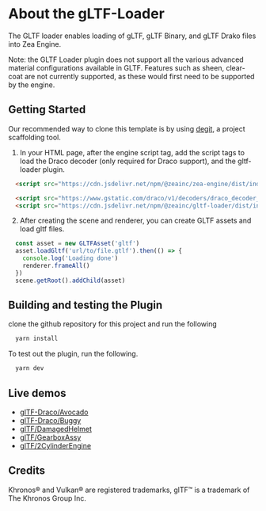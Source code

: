 
# About the gLTF-Loader

The GLTF loader enables loading of gLTF, gLTF Binary, and gLTF Drako files into Zea Engine.

Note: the GLTF Loader plugin does not support all the various advanced material configurations available in GLTF. 
Features such as sheen, clear-coat are not currently supported, as these would first need to be supported by the engine.


## Getting Started

Our recommended way to clone this template is by using [degit](https://github.com/Rich-Harris/degit), a project scaffolding tool.

1. In your HTML page, after the engine script tag, add the script tags to load the Draco decoder (only required for Draco support), and the gltf-loader plugin.

```html
  <script src="https://cdn.jsdelivr.net/npm/@zeainc/zea-engine/dist/index.umd.min.js"></script>

  <script src="https://www.gstatic.com/draco/v1/decoders/draco_decoder_gltf.js"></script>
  <script src="https://cdn.jsdelivr.net/npm/@zeainc/gltf-loader/dist/index.umd.js"></script>
```

2. After creating the scene and renderer, you can create GLTF assets and load gltf files.

```javascript
  const asset = new GLTFAsset('gltf')
  asset.loadGltf('url/to/file.gtlf').then(() => {
    console.log('Loading done')
    renderer.frameAll()
  })
  scene.getRoot().addChild(asset)
```


## Building and testing the Plugin

  clone the github repository for this project and run the following
```bash
  yarn install
```
  To test out the plugin, run the following.
```bash
  yarn dev
```

## Live demos

* [glTF-Draco/Avocado](http://docs.zea.live/gltf-loader//gltf-asset-test.html?gltf=https://github.khronos.org/glTF-Sample-Viewer-Release/assets/models/2.0/Avocado/glTF-Draco/Avocado.gltf)
* [glTF-Draco/Buggy](http://docs.zea.live/gltf-loader//gltf-asset-test.html?gltf=https://github.khronos.org/glTF-Sample-Viewer-Release/assets/models/2.0/Buggy/glTF-Draco/Buggy.gltf)
* [glTF/DamagedHelmet](http://docs.zea.live/gltf-loader//gltf-asset-test.html?gltf=https://github.khronos.org/glTF-Sample-Viewer-Release/assets/models/2.0/DamagedHelmet/glTF/DamagedHelmet.gltf)
* [glTF/GearboxAssy](http://docs.zea.live/gltf-loader//gltf-asset-test.html?gltf=https://github.khronos.org/glTF-Sample-Viewer-Release/assets/models/2.0/GearboxAssy/glTF/GearboxAssy.gltf)
* [glTF/2CylinderEngine](http://docs.zea.live/gltf-loader//gltf-asset-test.html?gltf=https://github.khronos.org/glTF-Sample-Viewer-Release/assets/models/2.0/2CylinderEngine/glTF/2CylinderEngine.gltf)
    
## Credits
Khronos® and Vulkan® are registered trademarks, glTF™ is a trademark of The Khronos Group Inc.
